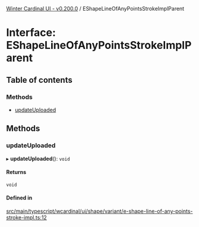 [Winter Cardinal UI - v0.200.0](../index.md) / EShapeLineOfAnyPointsStrokeImplParent

# Interface: EShapeLineOfAnyPointsStrokeImplParent

## Table of contents

### Methods

- [updateUploaded](EShapeLineOfAnyPointsStrokeImplParent.md#updateuploaded)

## Methods

### updateUploaded

▸ **updateUploaded**(): `void`

#### Returns

`void`

#### Defined in

[src/main/typescript/wcardinal/ui/shape/variant/e-shape-line-of-any-points-stroke-impl.ts:12](https://github.com/winter-cardinal/winter-cardinal-ui/blob/v0.200.0/src/main/typescript/wcardinal/ui/shape/variant/e-shape-line-of-any-points-stroke-impl.ts#L12)
